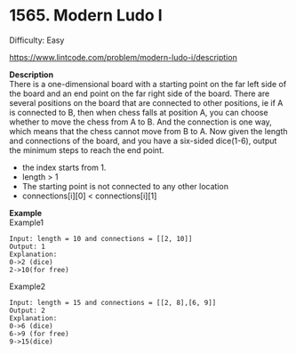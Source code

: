 # 1565. Modern Ludo I

Difficulty: Easy

https://www.lintcode.com/problem/modern-ludo-i/description

**Description**  
There is a one-dimensional board with a starting point on the far left side of the board and an end point on the far right side of the board. There are several positions on the board that are connected to other positions, ie if A is connected to B, then when chess falls at position A, you can choose whether to move the chess from A to B. And the connection is one way, which means that the chess cannot move from B to A. Now given the length and connections of the board, and you have a six-sided dice(1-6), output the minimum steps to reach the end point.

* the index starts from 1.
* length > 1
* The starting point is not connected to any other location
* connections[i][0] < connections[i][1]

**Example**  
Example1
```
Input: length = 10 and connections = [[2, 10]]
Output: 1
Explanation: 
0->2 (dice)
2->10(for free)
```
Example2
```
Input: length = 15 and connections = [[2, 8],[6, 9]]
Output: 2
Explanation: 
0->6 (dice)
6->9 (for free)
9->15(dice)
```
